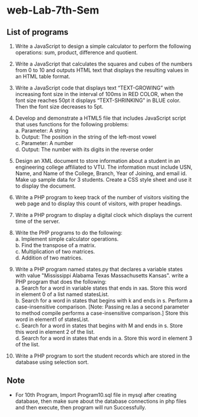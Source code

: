 # web-Lab-7th-Sem

## List of programs

1.  Write a JavaScript to design a simple calculator to perform the following operations: sum, product, difference and quotient.

2. Write a JavaScript that calculates the squares and cubes of the numbers from 0 to 10 and outputs HTML text that displays the resulting values in an HTML table format.

3. Write a JavaScript code that displays text “TEXT-GROWING” with increasing font size in the interval of 100ms in RED COLOR, when the font size reaches 50pt it displays “TEXT-SHRINKING” in BLUE color. Then the font size decreases to 5pt.

4. Develop and demonstrate a HTML5 file that includes JavaScript script that uses functions for the following problems:<br />
  a. Parameter: A string<br />
  b. Output: The position in the string of the left-most vowel<br />
  c. Parameter: A number<br />
  d. Output: The number with its digits in the reverse order<br />

5. Design an XML document to store information about a student in an engineering college affiliated to VTU. The information must include USN, Name, and Name of the College, Branch, Year of Joining, and email id. Make up sample data for 3 students. Create a CSS style sheet and use it to display the document.

6. Write a PHP program to keep track of the number of visitors visiting the web page and to display this count of visitors, with proper headings.

7. Write a PHP program to display a digital clock which displays the current time of the server.

8. Write the PHP programs to do the following:<br />
  a. Implement simple calculator operations.<br />
  b. Find the transpose of a matrix.<br />
  c. Multiplication of two matrices.<br />
  d. Addition of two matrices.<br />

9. Write a PHP program named states.py that declares a variable states with value "Mississippi Alabama Texas Massachusetts Kansas". write a PHP program that does the following:<br />
  a. Search for a word in variable states that ends in xas. Store this word in element 0 of a list named statesList.<br />
  b. Search for a word in states that begins with k and ends in s. Perform a case-insensitive comparison. [Note: Passing re.Ias a second parameter to method compile performs a case-insensitive comparison.] Store this word in element1 of statesList.<br />
  c. Search for a word in states that begins with M and ends in s. Store this word in element 2 of the list.<br />
  d. Search for a word in states that ends in a. Store this word in element 3 of the list.<br />

10. Write a PHP program to sort the student records which are stored in the database using selection sort.

## Note
- For 10th Program, Import Program10.sql file in mysql after creating database, then make sure about the database connections in php files and then execute, then program will run Successfully. 
